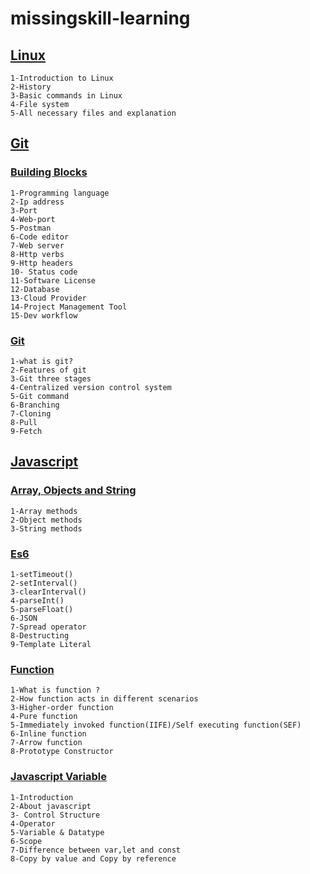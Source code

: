 # missingskill-learning

## [Linux](https://github.com/NrusinghaMohanty/missingSkill-doc/tree/master/Linux)

```
1-Introduction to Linux
2-History
3-Basic commands in Linux
4-File system
5-All necessary files and explanation 
```
## [Git](https://github.com/NrusinghaMohanty/missingSkill-doc/tree/master/Git)

### [Building Blocks](https://github.com/NrusinghaMohanty/missingskill-learning/blob/master/Git/Buliding%20Block.md)

```
1-Programming language
2-Ip address
3-Port
4-Web-port
5-Postman
6-Code editor
7-Web server
8-Http verbs
9-Http headers
10- Status code
11-Software License
12-Database
13-Cloud Provider
14-Project Management Tool
15-Dev workflow
```
### [Git](https://github.com/NrusinghaMohanty/missingskill-learning/blob/master/Git/git.md)

```
1-what is git?
2-Features of git
3-Git three stages
4-Centralized version control system
5-Git command
6-Branching
7-Cloning
8-Pull
9-Fetch
```
## [Javascript](https://github.com/NrusinghaMohanty/missingskill-learning/tree/master/Javascript)

### [Array, Objects and String](https://github.com/NrusinghaMohanty/missingskill-learning/blob/master/Javascript/Array_Object_string.md)

```
1-Array methods
2-Object methods
3-String methods
```

### [Es6](https://github.com/NrusinghaMohanty/missingskill-learning/blob/master/Javascript/Es6.md)

```
1-setTimeout()
2-setInterval()
3-clearInterval()
4-parseInt()    
5-parseFloat()
6-JSON
7-Spread operator
8-Destructing
9-Template Literal

```
### [Function](https://github.com/NrusinghaMohanty/missingskill-learning/blob/master/Javascript/function.md)

```
1-What is function ?
2-How function acts in different scenarios
3-Higher-order function
4-Pure function
5-Immediately invoked function(IIFE)/Self executing function(SEF)
6-Inline function
7-Arrow function
8-Prototype Constructor
```

### [Javascript Variable](https://github.com/NrusinghaMohanty/missingskill-learning/blob/master/Javascript/javascript_variable.md)

```
1-Introduction
2-About javascript
3- Control Structure
4-Operator
5-Variable & Datatype
6-Scope
7-Difference between var,let and const
8-Copy by value and Copy by reference
```
